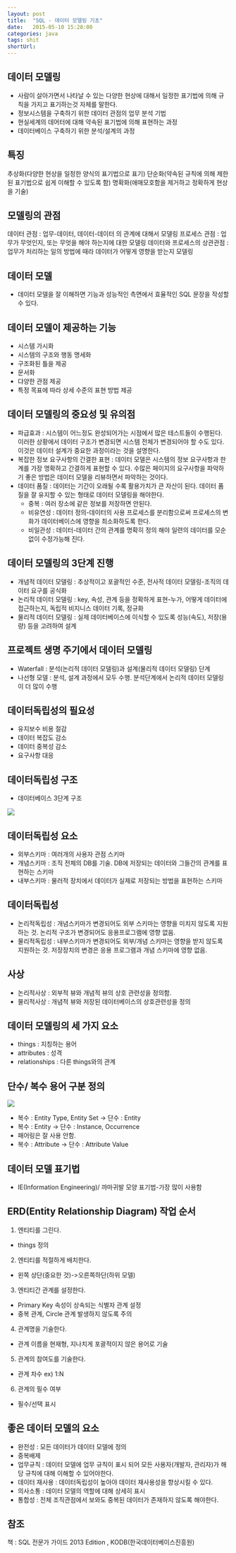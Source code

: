 ```yaml
---
layout: post
title:  "SQL - 데이터 모델링 기초"
date:   2015-05-10 15:28:00
categories: java
tags: shit
shortUrl: 
---
```

데이터 모델링
---------------- 
* 사람이 살아가면서 나타날 수 있는 다양한 현상에 대해서 일정한 표기법에 의해 규칙을 가지고 표기하는것 자체를 말한다.
* 정보시스템을 구축하기 위한 데이터 관점의 업무 분석 기법
* 현실세계의 데어터에 대해 약속된 표기법에 의해 표현하는 과정
* 데이터베이스 구축하기 위한 분석/설계의 과정

특징
---------------- 
추상화(다양한 현상을 일정한 양식의 표기법으로 표기)
단순화(약속된 규칙에 의해 제한된 표기법으로 쉽게 이해할 수 있도록 함)
명확화(애매모호함을 제거하고 정확하게 현상을 기술)

모델링의 관점
---------------- 
데이터 관점 : 업무-데이터, 데이터-데이터 의 관계에 대해서 모델링
프로세스 관점 : 업무가 무엇인지, 또는 무엇을 해야 하는지에 대한 모델링
데이터와 프로세스의 상관관점 : 업무가 처리하는 일의 방법에 때라 데이터가 어떻게 영향을 받는지 모델링

데이터 모델
---------------- 
* 데이터 모델을 잘 이해하면 기능과 성능적인 측면에서 효율적인 SQL 문장을 작성할 수 있다.

데이터 모델이 제공하는 기능
---------------- 
* 시스템 가시화
* 시스템의 구조와 행동 명세화
* 구조화된 틀을 제공
* 문서화
* 댜양한 관점 제공
* 특정 목표에 따라 상세 수준의 표현 방법 제공

데이터 모델링의 중요성 및 유의점
---------------- 
* 파급효과 : 시스템이 어느정도 완성되어가는 시점에서 많은 테스트들이 수행된다. 이러한 상황에서 데이터 구조가 변경되면 시스템 전체가 변경되어야 할 수도 있다. 이것은 데이터 설계가 중요한 과정이라는 것을 설명한다.
* 복잡한 정보 요구사항의 간결한 표현 : 데이터 모델은 시스템의 정보 요구사항과 한계를 가장 명확하고 간결하게 표현할 수 있다. 수많은 페이지의 요구사항을 파악하기 좋은 방법은 데이터 모델을 리뷰하면서 파악하는 것이다.
* 데이터 품질 : 데이터는 기간이 오래될 수록 활용가치가 큰 자산이 된다. 데이터 품질을 잘 유지할 수 있는 형태로 데이터 모델링을 해야한다.
	* 중복 : 여러 장소에 같은 정보를 저장하면 안된다.
	* 비유연성 : 데이터 정의-데이터의 사용 프로세스를 분리함으로써 프로세스의 변화가 데이터베이스에 영향을 최소화하도록 한다.
	* 비일관성 : 데이터-데이터 간의 관계를 명확히 정의 해야 일련의 데이터를 모순 없이 수정가능해 진다.

데이터 모델링의 3단계 진행
---------------- 
* 개념적 데이터 모델링 : 추상적이고 포괄적인 수준, 전사적 데이터 모델링-조직의 데이터 요구를 공식화
* 논리적 데이터 모델링 : key, 속성, 관계 등을 정확하게 표현-누가, 어떻게 데이터에 접근하는지, 독립적 비지니스 데이터 기록, 정규화
* 물리적 데이터 모델링 : 실제 데이터베이스에 이식할 수 있도록 성능(속도), 저장(용량) 등을 고려하여 설계

프로젝트 생명 주기에서 데이터  모델링
---------------- 
* Waterfall : 분석(논리적 데이터 모델링)과 설계(물리적 데이터 모델링) 단계
* 나선형 모델 : 분석, 설계 과정에서 모두 수행. 분석단계에서 논리적 데이터 모델링이 더 많이 수행



데이터독립성의 필요성
---------------- 
* 유지보수 비용 절감
* 데이터 복잡도 감소
* 데이터 중복성 감소
* 요구사항 대응

데이터독립성 구조
---------------- 
* 데이터베이스 3단계 구조

![](/img/dataDependency.jpg)

데이터독립성 요소
---------------- 
* 외부스키마 : 여러개의 사용자 관점 스키마
* 개념스키마 : 조직 전체의 DB를 기술. DB에 저장되는 데이터와 그들간의 관계를 표현하는 스키마
* 내부스키마 : 물러적 장치에서 데이터가 실제로 저장되는 방법을 표현하는 스키마

데이터독립성 
---------------- 
* 논리적독립성 : 개념스키마가 변경되어도 외부 스키마는 영향을 미치지 않도록 지원하는 것. 논리적 구조가 변경되어도 응용프로그램에 영향 없음.
* 물리적독립성 : 내부스키마가 변경되어도 외부/개념 스키마는 영향을 받지 않도록 지원하는 것. 저장장치의 변경은 응용 프로그램과 개념 스키마에 영향 없음.

사상
---------------- 
* 논리적사상 : 외부적 뷰와 개념적 뷰의 상호 관련성을 정의함.
* 물리적사상 : 개념적 뷰와 저장된 데이터베이스의 상호관련성을 정의


데이터 모델링의 세 가지 요소
---------------- 
* things : 지칭하는 용어
* attributes : 성격
* relationships : 다른 things와의 관계

단수/ 복수 용어 구분 정의
---------------- 

![](/img/termsName.jpg)

* 복수 : Entity Type, Entity Set -> 단수 : Entity
* 복수 : Entity -> 단수 : Instance, Occurrence
* 패어링은 잘 사용 안함.
* 복수 : Attribute -> 단수 : Attribute Value

데이터 모델 표기법
---------------- 

* IE(Information Engineering)/ 까마귀발 모양 표기법-가장 많이 사용함

ERD(Entity Relationship Diagram) 작업 순서
---------------- 
1. 엔티티를 그린다.
* things 정의

2. 엔티티를 적절하게 배치한다.
* 왼쪽 상단(중요한 것)->오른쪽하단(하위 모델)

3. 엔티티간 관계를 설정한다.
* Primary Key 속성이 상속되는 식별자 관계 설정
* 중복 관계, Circle 관계 발생하지 않도록 주의

4. 관계명을 기술한다.
* 관계 이름을 현재형, 지나치게 포괄적이지 않은 용어로 기술

5. 관계의 참여도를 기술한다.
* 관계 차수 ex) 1:N

6. 관계의 필수 여부 
* 필수/선택 표시


좋은 데이터 모델의 요소
---------------- 
* 완전성 : 모든 데이터가 데이터 모델에 정의
* 중복배제 
* 업무규칙 : 데이터 모델에 업무 규칙이 표시 되어 모든 사용자(개발자, 관리자)가 해당 규칙에 대해 이해할 수 있어야한다.
* 데이터 재사용 : 데이터독립성이 높아야 데이터 재사용성을 향상시킬 수 있다.
* 의사소통 : 데이터 모델의 역할에 대해 상세히 표시
* 통합성 : 전체 조직관점에서 보와도 중복된 데이터가 존재하지 않도록 해야한다.


참조
---------------- 
책 : SQL 전문가 가이드 2013 Edition , KODB(한국데이터베이스진흥원)

